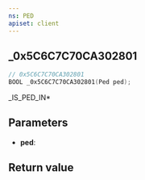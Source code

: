 ```yaml
---
ns: PED
apiset: client
---
```

## _0x5C6C7C70CA302801

```c
// 0x5C6C7C70CA302801
BOOL _0x5C6C7C70CA302801(Ped ped);
```

_IS_PED_IN*

## Parameters
* **ped**:

## Return value

